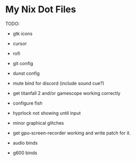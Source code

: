 # My Nix Dot Files

TODO:

- gtk icons
- cursor
- rofi
- git config
- dunst config

- mute bind for discord (include sound cue?)
- get titanfall 2 and/or gamescope working correctly
- configure fish

- hyprlock not showing until input
- minor graphical glitches
- get gpu-screen-recorder working and write patch for it.

- audio binds
- g600 binds
